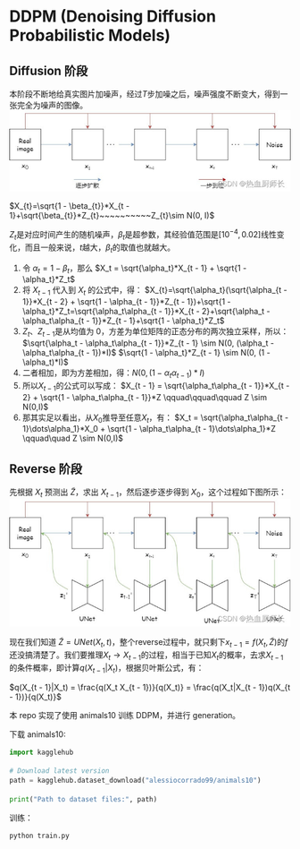 # DDPM (Denoising Diffusion Probabilistic Models)
## Diffusion 阶段
本阶段不断地给真实图片加噪声，经过$T$步加噪之后，噪声强度不断变大，得到一张完全为噪声的图像。
![alt text](./assets/image.png)

$X_{t}=\sqrt{1 - \beta_{t}}*X_{t - 1}+\sqrt{\beta_{t}}*Z_{t}~~~~~~~~~~Z_{t}\sim N(0, I)$

$Z_t$是对应时间产生的随机噪声，$\beta_t$是超参数，其经验值范围是$[10^{-4},0.02]$线性变化，而且一般来说，$t$越大，$\beta_t$的取值也就越大。

1. 令 $\alpha_t = 1 - \beta_t$，那么 $X_t = \sqrt{\alpha_t}*X_{t - 1} + \sqrt{1 - \alpha_t}*Z_t$
2. 将 $X_{t - 1}$ 代入到 $X_t$ 的公式中，得：
$X_{t}=\sqrt{\alpha_t}(\sqrt{\alpha_{t - 1}}*X_{t - 2} + \sqrt{1 - \alpha_{t - 1}}*Z_{t - 1})+\sqrt{1 - \alpha_t}*Z_t=\sqrt{\alpha_t\alpha_{t - 1}}*X_{t - 2}+\sqrt{\alpha_t - \alpha_t\alpha_{t - 1}}*Z_{t - 1}+\sqrt{1 - \alpha_t}*Z_t$
3. $Z_t$、$Z_{t - 1}$是从均值为 $0$，方差为单位矩阵的正态分布的两次独立采样，所以：
$\sqrt{\alpha_t - \alpha_t\alpha_{t - 1}}*Z_{t - 1} \sim N(0, (\alpha_t - \alpha_t\alpha_{t - 1})*I)$
$\sqrt{1 - \alpha_t}*Z_{t - 1} \sim N(0, (1 - \alpha_t)*I)$
4. 二者相加，即为方差相加，得：$N(0, (1 - \alpha_t\alpha_{t - 1})*I)$
5. 所以$X_{t - 1}$的公式可以写成：
$X_{t - 1} = \sqrt{\alpha_t\alpha_{t - 1}}*X_{t - 2} + \sqrt{1 - \alpha_t\alpha_{t - 1}}*Z \qquad\qquad\qquad Z \sim N(0,I)$
6. 那其实足以看出，从$X_0$推导至任意$X_t$，有：
$X_t = \sqrt{\alpha_t\alpha_{t - 1}\dots\alpha_1}*X_0 + \sqrt{1 - \alpha_t\alpha_{t - 1}\dots\alpha_1}*Z \qquad\quad Z \sim N(0,I)$

## Reverse 阶段
先根据 $X_t$ 预测出 $\widetilde{Z}$，求出 $X_{t - 1}$，然后逐步逐步得到 $X_0$，这个过程如下图所示：
![alt text](./assets/image2.png)

现在我们知道 $\widetilde{Z} = UNet(X_t, t)$，整个reverse过程中，就只剩下$x_{t - 1} = f(X_t, \widetilde{Z})$的$f$还没搞清楚了。我们要推理$X_t\rightarrow X_{t - 1}$的过程，相当于已知$X_t$的概率，去求$X_{t - 1}$的条件概率，即计算$q(X_{t - 1}|X_t)$，根据贝叶斯公式，有：

$q(X_{t - 1}|X_t) = \frac{q(X_t X_{t - 1})}{q(X_t)} = \frac{q(X_t|X_{t - 1})q(X_{t - 1})}{q(X_t)}$


本 repo 实现了使用 animals10 训练 DDPM，并进行 generation。 

下载 animals10:
```python
import kagglehub

# Download latest version
path = kagglehub.dataset_download("alessiocorrado99/animals10")

print("Path to dataset files:", path)
```
训练：
```bash
python train.py
```